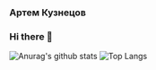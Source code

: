 ### Артем Кузнецов

### Hi there 👋
![Anurag's github stats](https://github-readme-stats.vercel.app/api?username=arkuznetsov&show_icons=true)
![Top Langs](https://github-readme-stats.vercel.app/api/top-langs/?username=arkuznetsov&hide=TeX&layout=compact)

<!--
**ArKuznetsov/ArKuznetsov** is a ✨ _special_ ✨ repository because its `README.md` (this file) appears on your GitHub profile.

Here are some ideas to get you started:

- 🔭 I’m currently working on ...
- 🌱 I’m currently learning ...
- 👯 I’m looking to collaborate on ...
- 🤔 I’m looking for help with ...
- 💬 Ask me about ...
- 📫 How to reach me: ...
- 😄 Pronouns: ...
- ⚡ Fun fact: ...
-->
